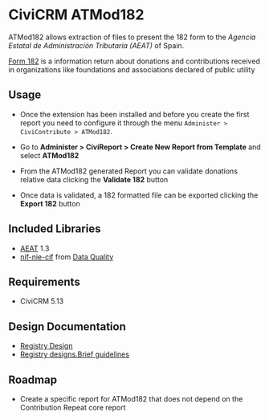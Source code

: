 # CiviCRM ATMod182

ATMod182 allows extraction of files to present the 182 form to the *Agencia Estatal de Administración Tributaria (AEAT)* of Spain.

[Form 182](https://www.agenciatributaria.gob.es/AEAT.sede/en_gb/procedimientoini/GI02.shtml) is a information return about donations and contributions received in organizations like foundations and associations declared of public utility

## Usage

- Once the extension has been installed and before you create the first report you need to configure it through the menu `Administer > CiviContribute > ATMod182`.

- Go to **Administer > CiviReport > Create New Report from Template** and select **ATMod182**

- From the ATMod182 generated Report you can validate donations relative data clicking the **Validate 182** button

- Once data is validated, a 182 formatted file can be exported clicking the **Export 182** button  

## Included Libraries

- [AEAT](https://github.com/babu-cat/AEAT) 1.3
- [nif-nie-cif](https://github.com/amnesty/dataquality/blob/0227798/src/php/nif-nie-cif.php) from [Data Quality](https://github.com/amnesty/dataquality)

## Requirements

- CiviCRM 5.13

## Design Documentation

- [Registry Design](https://www.agenciatributaria.es/AEAT.internet/en_gb/Inicio/Ayuda/Disenos_de_registro/Disenos_de_registro.shtml)
- [Registry designs.Brief guidelines](https://www.agenciatributaria.es/AEAT.internet/en_gb/Inicio/Ayuda/Disenos_de_registro/Manuales_tecnicos_de_ayuda__Instrucciones_de_uso_/Manuales_tecnicos_de_ayuda__Instrucciones_de_uso_.shtml)

## Roadmap

- Create a specific report for ATMod182 that does not depend on the Contribution Repeat core report
